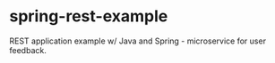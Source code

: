 # spring-rest-example
REST application example w/ Java and Spring - microservice for user feedback.

